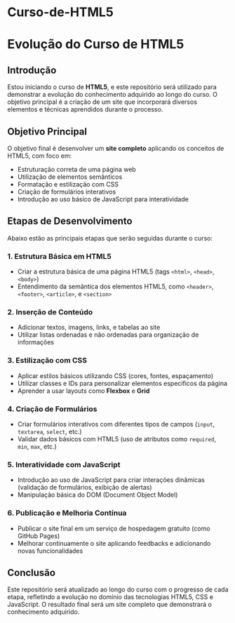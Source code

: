 # Curso-de-HTML5
# Evolução do Curso de HTML5

## Introdução

Estou iniciando o curso de **HTML5**, e este repositório será utilizado para demonstrar a evolução do conhecimento adquirido ao longo do curso. O objetivo principal é a criação de um site que incorporará diversos elementos e técnicas aprendidos durante o processo.

## Objetivo Principal

O objetivo final é desenvolver um **site completo** aplicando os conceitos de HTML5, com foco em:

- Estruturação correta de uma página web
- Utilização de elementos semânticos
- Formatação e estilização com CSS
- Criação de formulários interativos
- Introdução ao uso básico de JavaScript para interatividade

## Etapas de Desenvolvimento

Abaixo estão as principais etapas que serão seguidas durante o curso:

### 1. Estrutura Básica em HTML5
- Criar a estrutura básica de uma página HTML5 (tags `<html>`, `<head>`, `<body>`)
- Entendimento da semântica dos elementos HTML5, como `<header>`, `<footer>`, `<article>`, e `<section>`

### 2. Inserção de Conteúdo
- Adicionar textos, imagens, links, e tabelas ao site
- Utilizar listas ordenadas e não ordenadas para organização de informações

### 3. Estilização com CSS
- Aplicar estilos básicos utilizando CSS (cores, fontes, espaçamento)
- Utilizar classes e IDs para personalizar elementos específicos da página
- Aprender a usar layouts como **Flexbox** e **Grid**

### 4. Criação de Formulários
- Criar formulários interativos com diferentes tipos de campos (`input`, `textarea`, `select`, etc.)
- Validar dados básicos com HTML5 (uso de atributos como `required`, `min`, `max`, etc.)

### 5. Interatividade com JavaScript
- Introdução ao uso de JavaScript para criar interações dinâmicas (validação de formulários, exibição de alertas)
- Manipulação básica do DOM (Document Object Model)

### 6. Publicação e Melhoria Contínua
- Publicar o site final em um serviço de hospedagem gratuito (como GitHub Pages)
- Melhorar continuamente o site aplicando feedbacks e adicionando novas funcionalidades

## Conclusão

Este repositório será atualizado ao longo do curso com o progresso de cada etapa, refletindo a evolução no domínio das tecnologias HTML5, CSS e JavaScript. O resultado final será um site completo que demonstrará o conhecimento adquirido.

